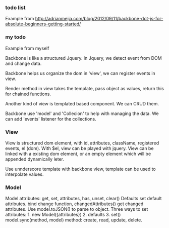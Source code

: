 ### todo list
Example from http://adrianmejia.com/blog/2012/09/11/backbone-dot-js-for-absolute-beginners-getting-started/

### my todo
Example from myself

Backbone is like a structured Jquery. 
In Jquery, we detect event from DOM and change data. 

Backbone helps us organize the dom in 'view', we can register events in view. 

Render method in view takes the template, pass object as values, return this for chained functions.

Another kind of view is templated based component. We can CRUD them. 

Backbone use 'model' and 'Collecion' to help with managing the data. We can add 'events' listener for the collections. 

### View
View is structured dom element, with id, attributes, className, registered events, el (dom). With $el, view can be played with jquery.
View can be linked with a existing dom element, or an empty element which will be appended dynamically leter.

Use unnderscore template with backbone view, template can be used to interpolate values.

### Model
Model attributes: get, set, attributes, has, unset, clear()
Defaults set default attributes.
bind change function, changedAttributes() get changed attributes.
Use model.toJSON() to parse to object.
Three ways to set attributes: 1. new Model({attributes}) 2. defaults 3. set()
model.sync(method, model) method: create, read, update, delete.